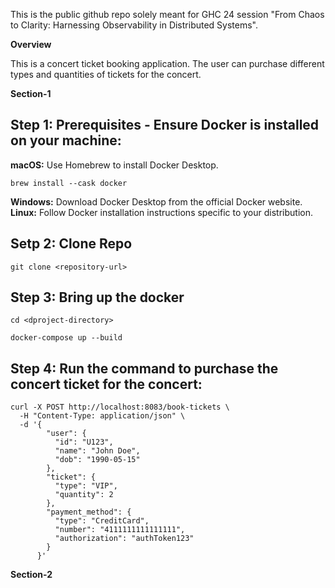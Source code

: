 This is the public github repo solely meant for GHC 24 session "From Chaos to Clarity: Harnessing Observability in Distributed Systems".

**Overview**

This is a concert ticket booking application. The user can purchase different types and quantities of tickets for the concert.


**Section-1**

## Step 1: Prerequisites - Ensure Docker is installed on your machine:

**macOS:** Use Homebrew to install Docker Desktop.

```
brew install --cask docker
```

**Windows:** Download Docker Desktop from the official Docker website.
**Linux:** Follow Docker installation instructions specific to your distribution.

## Setp 2: Clone Repo

```
git clone <repository-url>
```

## Step 3:  Bring up the docker

```
cd <dproject-directory>

docker-compose up --build
```

## Step 4: Run the command to purchase the concert ticket for the concert:

```
curl -X POST http://localhost:8083/book-tickets \
  -H "Content-Type: application/json" \
  -d '{
        "user": {
          "id": "U123",
          "name": "John Doe",
          "dob": "1990-05-15"
        },
        "ticket": {
          "type": "VIP",
          "quantity": 2
        },
        "payment_method": {
          "type": "CreditCard",
          "number": "4111111111111111",
          "authorization": "authToken123"
        }
      }'
```


**Section-2**


